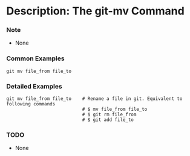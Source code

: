 # Description: The git-mv Command

### Note
* None

### Common Examples
```
git mv file_from file_to
```

### Detailed Examples
```
git mv file_from file_to    # Rename a file in git. Equivalent to following commands
                            # $ mv file_from file_to
                            # $ git rm file_from
                            # $ git add file_to
```

### TODO
* None
